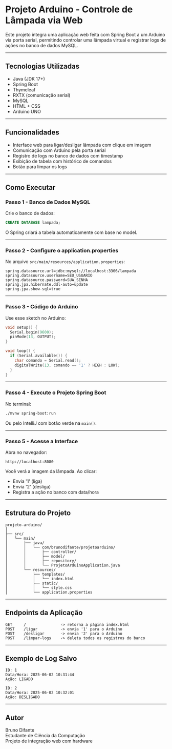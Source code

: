 # Projeto Arduino - Controle de Lâmpada via Web

Este projeto integra uma aplicação web feita com Spring Boot a um Arduino via porta serial, permitindo controlar uma lâmpada virtual e registrar logs de ações no banco de dados MySQL.

---

## Tecnologias Utilizadas

- Java (JDK 17+)
- Spring Boot
- Thymeleaf
- RXTX (comunicação serial)
- MySQL
- HTML + CSS
- Arduino UNO

---

## Funcionalidades

- Interface web para ligar/desligar lâmpada com clique em imagem
- Comunicação com Arduino pela porta serial
- Registro de logs no banco de dados com timestamp
- Exibição de tabela com histórico de comandos
- Botão para limpar os logs

---

## Como Executar

### Passo 1 - Banco de Dados MySQL

Crie o banco de dados:

```sql
CREATE DATABASE lampada;
```

O Spring criará a tabela automaticamente com base no model.

---

### Passo 2 - Configure o application.properties

No arquivo `src/main/resources/application.properties`:

```
spring.datasource.url=jdbc:mysql://localhost:3306/lampada
spring.datasource.username=SEU_USUARIO
spring.datasource.password=SUA_SENHA
spring.jpa.hibernate.ddl-auto=update
spring.jpa.show-sql=true
```

---

### Passo 3 - Código do Arduino

Use esse sketch no Arduino:

```cpp
void setup() {
  Serial.begin(9600);
  pinMode(13, OUTPUT);
}

void loop() {
  if (Serial.available()) {
    char comando = Serial.read();
    digitalWrite(13, comando == '1' ? HIGH : LOW);
  }
}
```

---

### Passo 4 - Execute o Projeto Spring Boot

No terminal:

```bash
./mvnw spring-boot:run
```

Ou pelo IntelliJ com botão verde na `main()`.

---

### Passo 5 - Acesse a Interface

Abra no navegador:

```
http://localhost:8080
```

Você verá a imagem da lâmpada. Ao clicar:

- Envia '1' (liga)
- Envia '2' (desliga)
- Registra a ação no banco com data/hora

---

## Estrutura do Projeto

```
projeto-arduino/
│
├── src/
│   └── main/
│       ├── java/
│       │   └── com/brunodifante/projetoarduino/
│       │       ├── controller/
│       │       ├── model/
│       │       ├── repository/
│       │       └── ProjetoArduinoApplication.java
│       └── resources/
│           ├── templates/
│           │   └── index.html
│           ├── static/
│           │   └── style.css
│           └── application.properties
```

---

## Endpoints da Aplicação

```
GET     /               -> retorna a página index.html
POST    /ligar          -> envia '1' para o Arduino
POST    /desligar       -> envia '2' para o Arduino
POST    /limpar-logs    -> deleta todos os registros do banco
```

---

## Exemplo de Log Salvo

```
ID: 1
Data/Hora: 2025-06-02 10:31:44
Ação: LIGADO

ID: 2
Data/Hora: 2025-06-02 10:32:01
Ação: DESLIGADO
```

---

## Autor

Bruno Difante  
Estudante de Ciência da Computação  
Projeto de integração web com hardware
